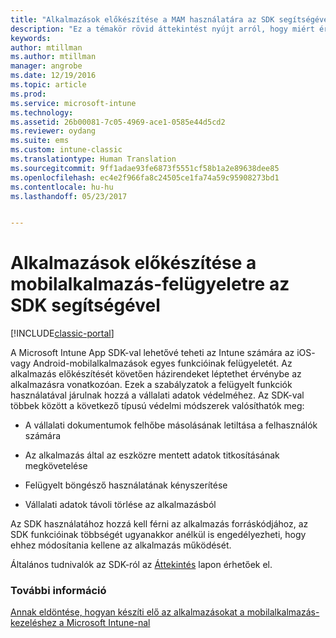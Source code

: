 ```yaml
---
title: "Alkalmazások előkészítése a MAM használatára az SDK segítségével | Microsoft Docs"
description: "Ez a témakör rövid áttekintést nyújt arról, hogy miért érdemes az Intune App SDK-t használnia."
keywords: 
author: mtillman
ms.author: mtillman
manager: angrobe
ms.date: 12/19/2016
ms.topic: article
ms.prod: 
ms.service: microsoft-intune
ms.technology: 
ms.assetid: 26b00081-7c05-4969-ace1-0585e44d5cd2
ms.reviewer: oydang
ms.suite: ems
ms.custom: intune-classic
ms.translationtype: Human Translation
ms.sourcegitcommit: 9ff1adae93fe6873f5551cf58b1a2e89638dee85
ms.openlocfilehash: ec4e2f966fa8c24505ce1fa74a59c95908273bd1
ms.contentlocale: hu-hu
ms.lasthandoff: 05/23/2017


---
```


# <a name="use-the-sdk-to-enable-apps-for-mobile-application-management"></a>Alkalmazások előkészítése a mobilalkalmazás-felügyeletre az SDK segítségével

[!INCLUDE[classic-portal](../includes/classic-portal.md)]

A Microsoft Intune App SDK-val lehetővé teheti az Intune számára az iOS- vagy Android-mobilalkalmazások egyes funkcióinak felügyeletét. Az alkalmazás előkészítését követően házirendeket léptethet érvénybe az alkalmazásra vonatkozóan. Ezek a szabályzatok a felügyelt funkciók használatával járulnak hozzá a vállalati adatok védelméhez. Az SDK-val többek között a következő típusú védelmi módszerek valósíthatók meg:

-   A vállalati dokumentumok felhőbe másolásának letiltása a felhasználók számára

-   Az alkalmazás által az eszközre mentett adatok titkosításának megkövetelése

-   Felügyelt böngésző használatának kényszerítése

-   Vállalati adatok távoli törlése az alkalmazásból

Az SDK használatához hozzá kell férni az alkalmazás forráskódjához, az SDK funkcióinak többségét ugyanakkor anélkül is engedélyezheti, hogy ehhez módosítania kellene az alkalmazás működését.

Általános tudnivalók az SDK-ról az [Áttekintés](/intune-classic/develop/intune-app-sdk-get-started) lapon érhetőek el.

### <a name="see-also"></a>További információ
[Annak eldöntése, hogyan készíti elő az alkalmazásokat a mobilalkalmazás-kezeléshez a Microsoft Intune-nal](decide-how-to-prepare-apps-for-mobile-application-management-with-microsoft-intune.md)

